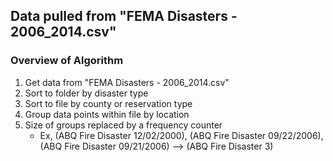Data pulled from "FEMA Disasters - 2006_2014.csv"
---

### Overview of Algorithm
1. Get data from "FEMA Disasters - 2006_2014.csv"
2. Sort to folder by disaster type
3. Sort to file by county or reservation type
4. Group data points within file by location
5. Size of groups replaced by a frequency counter
    * Ex, (ABQ Fire Disaster 12/02/2000), (ABQ Fire Disaster 09/22/2006), (ABQ Fire Disaster 09/21/2006) --> (ABQ Fire Disaster 3)

